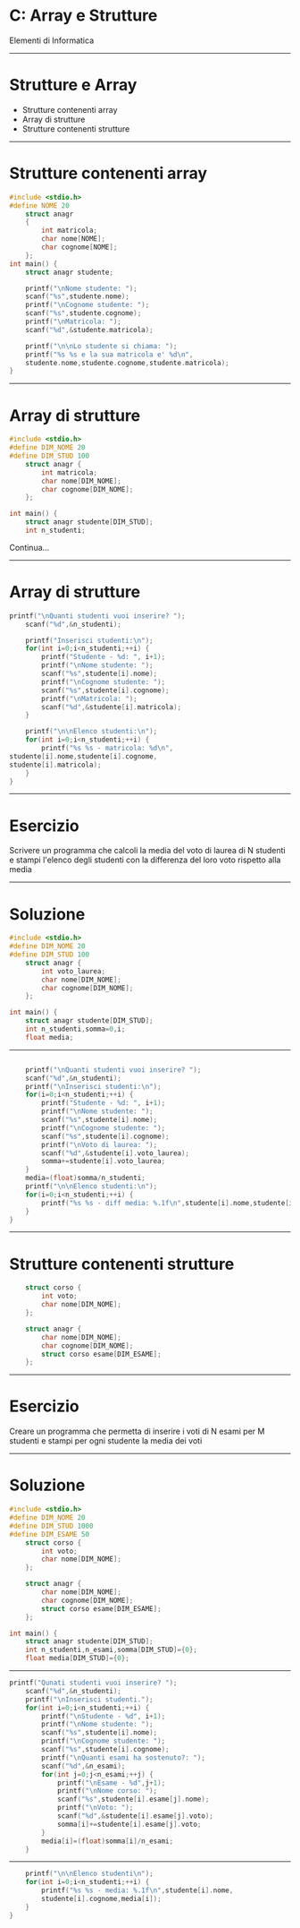 <!-- footer: M. Fraschini - Università degli Studi di Cagliari - AA 2021-2022 -->

<!-- page_number: true -->


# C: Array e Strutture

Elementi di Informatica

---

# Strutture e Array

- Strutture contenenti array
- Array di strutture
- Strutture contenenti strutture

---

# Strutture contenenti array

```C
#include <stdio.h>
#define NOME 20
    struct anagr
    {
        int matricola;
        char nome[NOME];
        char cognome[NOME];
    };
int main() {
    struct anagr studente;

    printf("\nNome studente: ");
    scanf("%s",studente.nome);
    printf("\nCognome studente: ");
    scanf("%s",studente.cognome);
    printf("\nMatricola: ");
    scanf("%d",&studente.matricola);

    printf("\n\nLo studente si chiama: ");
    printf("%s %s e la sua matricola e' %d\n",
    studente.nome,studente.cognome,studente.matricola);
}
```
---

# Array di strutture

```C
#include <stdio.h>
#define DIM_NOME 20
#define DIM_STUD 100
    struct anagr {
        int matricola;
        char nome[DIM_NOME];
        char cognome[DIM_NOME];
    };

int main() {
    struct anagr studente[DIM_STUD];
    int n_studenti;
```
Continua...

---

# Array di strutture

```C
printf("\nQuanti studenti vuoi inserire? ");
    scanf("%d",&n_studenti);

    printf("Inserisci studenti:\n");
    for(int i=0;i<n_studenti;++i) {
        printf("Studente - %d: ", i+1);
        printf("\nNome studente: ");
        scanf("%s",studente[i].nome);
        printf("\nCognome studente: ");
        scanf("%s",studente[i].cognome);
        printf("\nMatricola: ");
        scanf("%d",&studente[i].matricola);
    }

    printf("\n\nElenco studenti:\n");
    for(int i=0;i<n_studenti;++i) {
        printf("%s %s - matricola: %d\n",
studente[i].nome,studente[i].cognome,
studente[i].matricola);
    }
}
```

---

# Esercizio
Scrivere un programma che calcoli la media del voto di laurea di N studenti e stampi l'elenco degli studenti con la differenza del loro voto rispetto alla media

---

# Soluzione

```C
#include <stdio.h>
#define DIM_NOME 20
#define DIM_STUD 100
    struct anagr {
        int voto_laurea;
        char nome[DIM_NOME];
        char cognome[DIM_NOME];
    };

int main() {
    struct anagr studente[DIM_STUD];
    int n_studenti,somma=0,i;
    float media;
```

---

```C

    printf("\nQuanti studenti vuoi inserire? ");
    scanf("%d",&n_studenti);
    printf("\nInserisci studenti:\n");
    for(i=0;i<n_studenti;++i) {
        printf("Studente - %d: ", i+1);
        printf("\nNome studente: ");
        scanf("%s",studente[i].nome);
        printf("\nCognome studente: ");
        scanf("%s",studente[i].cognome);
        printf("\nVoto di laurea: ");
        scanf("%d",&studente[i].voto_laurea);
        somma+=studente[i].voto_laurea;
    }
    media=(float)somma/n_studenti;
    printf("\n\nElenco studenti:\n");
    for(i=0;i<n_studenti;++i) {
        printf("%s %s - diff media: %.1f\n",studente[i].nome,studente[i].cognome,studente[i].voto_laurea-media);
    }
}
```

---

# Strutture contenenti strutture

```C
    struct corso {
        int voto;
        char nome[DIM_NOME];
    };

    struct anagr {
        char nome[DIM_NOME];
        char cognome[DIM_NOME];
        struct corso esame[DIM_ESAME];
    };
```

---

# Esercizio
Creare un programma che permetta di inserire i voti di N esami per M studenti e stampi per ogni studente la media dei voti

---

# Soluzione

```C
#include <stdio.h>
#define DIM_NOME 20
#define DIM_STUD 1000
#define DIM_ESAME 50
    struct corso {
        int voto;
        char nome[DIM_NOME];
    };

    struct anagr {
        char nome[DIM_NOME];
        char cognome[DIM_NOME];
        struct corso esame[DIM_ESAME];
    };

int main() {
    struct anagr studente[DIM_STUD];
    int n_studenti,n_esami,somma[DIM_STUD]={0};
    float media[DIM_STUD]={0};
```

___


```C
printf("Qunati studenti vuoi inserire? ");
    scanf("%d",&n_studenti);
    printf("\nInserisci studenti.");
    for(int i=0;i<n_studenti;++i) {
        printf("\nStudente - %d", i+1);
        printf("\nNome studente: ");
        scanf("%s",studente[i].nome);
        printf("\nCognome studente: ");
        scanf("%s",studente[i].cognome);
        printf("\nQuanti esami ha sostenuto?: ");
        scanf("%d",&n_esami);
        for(int j=0;j<n_esami;++j) {
            printf("\nEsame - %d",j+1);
            printf("\nNome corso: ");
            scanf("%s",studente[i].esame[j].nome);
            printf("\nVoto: ");
            scanf("%d",&studente[i].esame[j].voto);
            somma[i]+=studente[i].esame[j].voto;
        }
        media[i]=(float)somma[i]/n_esami;
    }
```

---

```C
    printf("\n\nElenco studenti\n");
    for(int i=0;i<n_studenti;++i) {
        printf("%s %s - media: %.1f\n",studente[i].nome,
        studente[i].cognome,media[i]);
    }
}
```